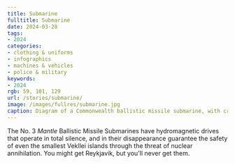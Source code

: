 ```yaml
---
title: Submarine
fulltitle: Submarine
date: 2024-03-28
tags:
- 2024
categories:
- clothing & uniforms
- infographics
- machines & vehicles
- police & military
keywords:
- 2024
rgb: 59, 101, 129
url: /stories/submarine/
image: /images/fullres/submarine.jpg
caption: Diagram of a Commonwealth ballistic missile submarine, with crew uniforms.
---
```

The No. 3 *Mantle* Ballistic Missile Submarines have hydromagnetic drives that operate in total silence, and in their disappearance guarantee the safety of even the smallest Vekllei islands through the threat of nuclear annihilation. You might get Reykjavik, but you'll never get them.